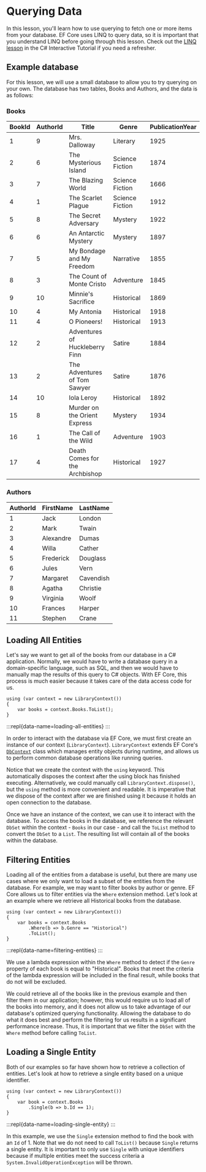 # Querying Data 
 
In this lesson, you'll learn how to use querying to fetch one or more items from your database. EF Core uses LINQ to query data, so it is important that you understand LINQ before going through this lesson. Check out the [LINQ lesson](../../csharp/getting-started/linq.md) in the C# Interactive Tutorial if you need a refresher. 
 
## Example database 
 
For this lesson, we will use a small database to allow you to try querying on your own. The database has two tables, Books and Authors, and the data is as follows: 
 
### Books 
| BookId | AuthorId | Title                           | Genre            | PublicationYear | 
|--------|----------|---------------------------------|------------------|-----------------| 
| 1      | 9        | Mrs. Dalloway                   | Literary         | 1925            | 
| 2      | 6        | The Mysterious Island           | Science Fiction  | 1874            | 
| 3      | 7        | The Blazing World               | Science Fiction  | 1666            | 
| 4      | 1        | The Scarlet Plague              | Science Fiction  | 1912            | 
| 5      | 8        | The Secret Adversary            | Mystery          | 1922            | 
| 6      | 6        | An Antarctic Mystery            | Mystery          | 1897            | 
| 7      | 5        | My Bondage and My Freedom       | Narrative        | 1855            | 
| 8      | 3        | The Count of Monte Cristo       | Adventure        | 1845            | 
| 9      | 10       | Minnie's Sacrifice              | Historical       | 1869            | 
| 10     | 4        | My Antonia                      | Historical       | 1918            | 
| 11     | 4        | O Pioneers!                     | Historical       | 1913            | 
| 12     | 2        | Adventures of Huckleberry Finn  | Satire           | 1884            | 
| 13     | 2        | The Adventures of Tom Sawyer    | Satire           | 1876            | 
| 14     | 10       | Iola Leroy                      | Historical       | 1892            | 
| 15     | 8        | Murder on the Orient Express    | Mystery          | 1934            | 
| 16     | 1        | The Call of the Wild            | Adventure        | 1903            | 
| 17     | 4        | Death Comes for the Archbishop  | Historical       | 1927            | 


### Authors 
| AuthorId | FirstName  | LastName  | 
|----------|------------|-----------| 
| 1        | Jack       | London    | 
| 2        | Mark       | Twain     | 
| 3        | Alexandre  | Dumas     | 
| 4        | Willa      | Cather    |  
| 5        | Frederick  | Douglass  | 
| 6        | Jules      | Vern      | 
| 7        | Margaret   | Cavendish | 
| 8        | Agatha     | Christie  | 
| 9        | Virginia   | Woolf     | 
| 10       | Frances    | Harper    | 
| 11       | Stephen    | Crane     | 
 
## Loading All Entities 
 
Let's say we want to get all of the books from our database in a C# application. Normally, we would have to write a database query in a domain-specific language, such as SQL, and then we would have to manually map the results of this query to C# objects. With EF Core, this process is much easier because it takes care of the data access code for us. 
 
```{.snippet}
using (var context = new LibraryContext()) 
{ 
    var books = context.Books.ToList(); 
} 
```
:::repl{data-name=loading-all-entities}
:::
 
In order to interact with the database via EF Core, we must first create an instance of our context (`LibraryContext`). `LibraryContext` extends EF Core's [`DbContext`](https://msdn.microsoft.com/library/system.data.entity.dbcontext) class which manages entity objects during runtime, and allows us to perform common database operations like running queries.

Notice that we create the context with the `using` keyword. This automatically disposes the context after the using block has finished executing. Alternatively, we could manually call `LibraryContext.dispose()`, but the `using` method is more convenient and readable. It is imperative that we dispose of the context after we are finished using it because it holds an open connection to the database. 
 
Once we have an instance of the context, we can use it to interact with the database. To access the books in the database, we reference the relevant `DbSet` within the context - `Books` in our case - and call the `ToList` method to convert the `DbSet` to a `List`. The resulting list will contain all of the books within the database. 
 
## Filtering Entities 
 
Loading all of the entities from a database is useful, but there are many use cases where we only want to load a subset of the entities from the database. For example, we may want to filter books by author or genre. EF Core allows us to filter entities via the `Where` extension method. Let's look at an example where we retrieve all Historical books from the database. 
 
```{.snippet} 
using (var context = new LibraryContext()) 
{ 
    var books = context.Books 
        .Where(b => b.Genre == "Historical") 
        .ToList(); 
} 
```
:::repl{data-name=filtering-entities}
:::
 
We use a lambda expression within the `Where` method to detect if the `Genre` property of each book is equal to "Historical". Books that meet the criteria of the lambda expression will be included in the final result, while books that do not will be excluded. 
 
We could retrieve all of the books like in the previous example and then filter them in our application; however, this would require us to load all of the books into memory, and it does not allow us to take advantage of our database's optimized querying functionality. Allowing the database to do what it does best and perform the filtering for us results in a significant performance increase. Thus, it is important that we filter the `DbSet` with the `Where` method before calling `ToList`. 
 
## Loading a Single Entity 
 
Both of our examples so far have shown how to retrieve a collection of entities. Let's look at how to retrieve a single entity based on a unique identifier. 
 
```{.snippet}
using (var context = new LibraryContext()) 
{ 
    var book = context.Books 
        .Single(b => b.Id == 1); 
} 
```
:::repl{data-name=loading-single-entity}
:::
 
In this example, we use the `Single` extension method to find the book with an `Id` of 1. Note that we do not need to call `ToList()` because `Single` returns a single entity. It is important to only use `Single` with unique identifiers because if multiple entities meet the success criteria a `System.InvalidOperationException` will be thrown. 
